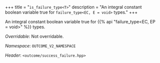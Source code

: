 +++
title = "`is_failure_type<T>`"
description = "An integral constant boolean variable true for `failure_type<EC, E = void>` types."
+++

An integral constant boolean variable true for {{% api "failure_type<EC, EP = void>" %}} types.

*Overridable*: Not overridable.

*Namespace*: `OUTCOME_V2_NAMESPACE`

*Header*: `<outcome/success_failure.hpp>`
